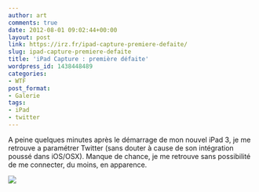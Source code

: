 ```yaml
---
author: art
comments: true
date: 2012-08-01 09:02:44+00:00
layout: post
link: https://irz.fr/ipad-capture-premiere-defaite/
slug: ipad-capture-premiere-defaite
title: 'iPad Capture : première défaite'
wordpress_id: 1438448489
categories:
- WTF
post_format:
- Galerie
tags:
- iPad
- twitter
---
```


A peine quelques minutes après le démarrage de mon nouvel iPad 3, je me retrouve a paramétrer Twitter (sans douter à cause de son intégration poussé dans iOS/OSX). Manque de chance, je me retrouve sans possibilité de me connecter, du moins, en apparence.

![](https://static.irz.fr/2012/07/IMG_00041.png)
